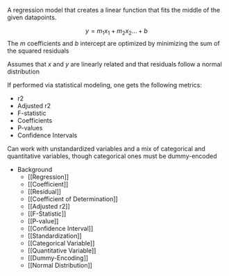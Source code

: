 A regression model that creates a linear function that fits the middle of the given datapoints.

$$y = m_{1}x_{1} + m_{2}x_{2} ... + b$$
The *m* coefficients and *b* intercept are optimized by minimizing the sum of the squared residuals

Assumes that *x* and *y* are linearly related and that residuals follow a normal distribution

If performed via statistical modeling, one gets the following metrics:
- r2
- Adjusted r2
- F-statistic
- Coefficients
- P-values
- Confidence Intervals

Can work with unstandardized variables and a mix of categorical and quantitative variables, though categorical ones must be dummy-encoded

- Background
	- [[Regression]]
	- [[Coefficient]]
	- [[Residual]]
	- [[Coefficient of Determination]]
	- [[Adjusted r2]]
	- [[F-Statistic]]
	- [[P-value]]
	- [[Confidence Interval]]
	- [[Standardization]]
	- [[Categorical Variable]]
	- [[Quantitative Variable]]
	- [[Dummy-Encoding]]
	- [[Normal Distribution]]